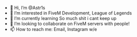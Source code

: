 - 👋 Hi, I’m @Astr1s
- 👀 I’m interested in FiveM Development, League of Legends 
- 🌱 I’m currently learning So much shit i cant keep up
- 💞️ I’m looking to collaborate on FiveM servers with people!
- 📫 How to reach me: Email, Instagram w/e

<!---
Astr1s/Astr1s is a ✨ special ✨ repository because its `README.md` (this file) appears on your GitHub profile.
You can click the Preview link to take a look at your changes.
--->
